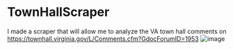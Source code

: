 # TownHallScraper
I made a scraper that will allow me to analyze the VA town hall comments on https://townhall.virginia.gov/L/Comments.cfm?GdocForumID=1953
![image](https://user-images.githubusercontent.com/2652713/192410221-4d57eb66-feed-422b-b7c2-1c2b2d60d2ac.png)
